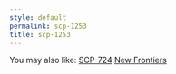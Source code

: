 ```yaml
---
style: default
permalink: scp-1253
title: scp-1253
---
```

You may also like:
[SCP-724](http://scp-wiki.net/scp-724)
[New Frontiers](http://scp-wiki.net/new-frontiers)